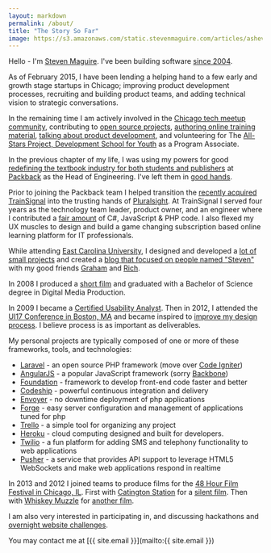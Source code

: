 ```yaml
---
layout: markdown
permalink: /about/
title: "The Story So Far"
image: https://s3.amazonaws.com/static.stevenmaguire.com/articles/asheville.jpg
---
```


Hello - I'm [Steven Maguire](http://twitter.com/StevenMaguire). I've been building software [since 2004](http://www.linkedin.com/in/stevenmaguire).

As of February 2015, I have been lending a helping hand to a few early and growth stage startups in Chicago; improving product development processes, recruiting and building product teams, and adding technical vision to strategic conversations.

In the remaining time I am actively involved in the [Chicago tech meetup community](http://www.meetup.com/members/40042402/), contributing to [open source projects](https://github.com/stevenmaguire), [authoring online training material](http://www.pluralsight.com/author/steven-maguire), [talking about product development](https://www.phproundtable.com/episode/part-1-turning-an-idea-into-code-for-production), and volunteering for The [All-Stars Project, Development School for Youth](http://allstars.org/dsy/) as a Program Associate.

In the previous chapter of my life, I was using my powers for good [redefining the textbook industry for both students and publishers](http://www.builtinchicago.org/blog/how-i-am-using-technology-disrupt-education-industry) at [Packback](http://www.packbackbooks.com/) as the Head of Engineering. I've left them in [good hands](http://www.karllhughes.com/2015/packback-engineering/).

Prior to joining the Packback team I helped transition the [recently acquired TrainSignal](http://www.builtinchicago.org/blog/it-educator-trainsignal-acquired-pluralsight-eight-figure-deal) into the trusting hands of [Pluralsight](http://pluralsight.com). At TrainSignal I served four years as the technology team leader, product owner, and an engineer where I contributed a [fair amount](http://github.com/stevenmaguire) of C#, JavaScript & PHP code. I also flexed my UX muscles to design and build a game changing subscription based online learning platform for IT professionals.

While attending [East Carolina University](http://www.ecu.edu/), I designed and developed a [lot of small projects](http://stevenmaguire.com/portfolio) and created a [blog that focused on people named "Steven"](http://www.axisofstevil.com/) with my good friends [Graham](http://twitter.com/chiatar) and [Rich](http://twitter.com/BreakfastDuck).

In 2008 I produced a [short film](http://vimeo.com/802365) and graduated with a Bachelor of Science degree in Digital Media Production.

In 2009 I became a [Certified Usability Analyst](http://www.humanfactors.com/certification/CUA.asp). Then in 2012, I attended the [UI17 Conference in Boston, MA](http://www.uie.com/events/uiconf/2012/) and became inspired to [improve my design process](http://www.discussingdesign.com/). I believe process is as important as deliverables.

My personal projects are typically composed of one or more of these frameworks, tools, and technologies:

- [Laravel](http://laravel.com/docs) - an open source PHP framework (move over [Code Igniter](http://ellislab.com/codeigniter))
- [AngularJS](https://angularjs.org) - a popular JavaScript framework (sorry [Backbone](http://backbonejs.org/))
- [Foundation](http://foundation.zurb.com/) - framework to develop front-end code faster and better
- [Codeship](http://codeship.io) - powerful continuous integration and delivery
- [Envoyer](http://envoyer.io) - no downtime deployment of php applications
- [Forge](http://forge.laravel.com) - easy server configuration and management of applications tuned for php
- [Trello](http://trello.com) - a simple tool for organizing any project
- [Heroku](http://heroku.com) - cloud computing designed and built for developers.
- [Twilio](http://twilio.com) - a fun platform for adding SMS and telephony functionality to web applications
- [Pusher](http://pusher.com) - a service that provides API support to leverage HTML5 WebSockets and make web applications respond in realtime

In 2013 and 2012 I joined teams to produce films for the [48 Hour Film Festival in Chicago, IL](http://www.48hourfilm.com/). First with [Catington Station](http://catingtonstation.com/) for a [silent film](http://vimeo.com/48369036). Then with [Whiskey Muzzle](http://whiskeymuzzle.com) for [another film](http://vimeo.com/72493425).

I am also very interested in participating in, and discussing hackathons and [overnight website challenges](http://www.trainsignal.org/building-a-website-from-scratch-in-24-hours).

You may contact me at [{{ site.email }}](&#109;&#097;&#105;&#108;&#116;&#111;:{{ site.email }})

